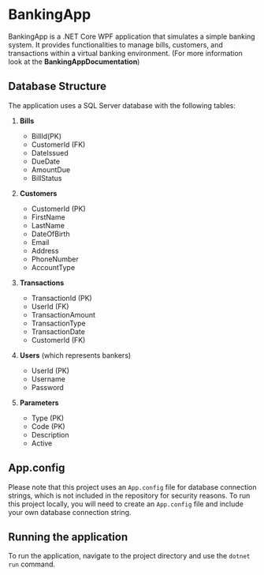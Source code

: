 # BankingApp

BankingApp is a .NET Core WPF application that simulates a simple banking system. It provides functionalities to manage bills, customers, and transactions within a virtual banking environment. (For more information look at the **BankingAppDocumentation**)

## Database Structure

The application uses a SQL Server database with the following tables:



1. **Bills**
    - BillId(PK)
    - CustomerId (FK)
    - DateIssued
    - DueDate
    - AmountDue
    - BillStatus

2. **Customers**
    - CustomerId (PK)
    - FirstName
    - LastName
    - DateOfBirth
    - Email
    - Address
    - PhoneNumber
    - AccountType

3. **Transactions**
    - TransactionId (PK)
    - UserId (FK)
    - TransactionAmount
    - TransactionType
    - TransactionDate
    - CustomerId (FK)

4. **Users** (which represents bankers)
    - UserId (PK)
    - Username
    - Password
	
5. **Parameters**
	- Type (PK)
	- Code (PK)
	- Description 
	- Active

## App.config

Please note that this project uses an `App.config` file for database connection strings, which is not included in the repository for security reasons. To run this project locally, you will need to create an `App.config` file and include your own database connection string.

## Running the application

To run the application, navigate to the project directory and use the `dotnet run` command.
